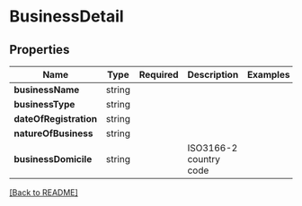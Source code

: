 # BusinessDetail



## Properties

| Name | Type | Required | Description | Examples |
|------------|:-------------:|:-------------:|-------------|:-------------:|
| **businessName** | string |  |  | | |
**businessType** | string |  |  | | |
**dateOfRegistration** | string |  |  | | |
**natureOfBusiness** | string |  |  | | |
**businessDomicile** | string |  | ISO3166-2 country code | | |



[[Back to README]](../../README.md)